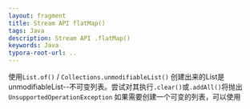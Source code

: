 ```yaml
---
layout: fragment
title: Stream API flatMap()
tags: Java
description: Stream API .flatMap()
keywords: Java
typora-root-url: ..
---
```


使用`List.of()` / `Collections.unmodifiableList()` 创建出来的List是unmodifiableList--不可变列表。尝试对其执行`.clear()`或`.addAll()`将抛出`UnsupportedOperationException`
如果需要创建一个可变的列表，可以使用
<!--stackedit_data:
eyJoaXN0b3J5IjpbNDUwNzkxNjNdfQ==
-->